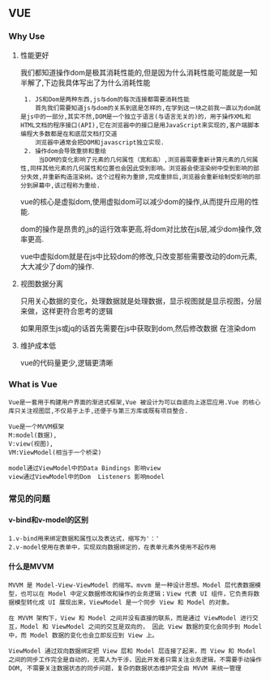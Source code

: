 ## VUE  

### Why Use

1. 性能更好

    我们都知道操作dom是极其消耗性能的,但是因为什么消耗性能可能就是一知半解了,下边我具体写出了为什么消耗性能

        1. JS和Dom是两种东西,js与dom的每次连接都需要消耗性能
           首先我们需要知道js与dom的关系到底是怎样的,在学到这一块之前我一直以为dom就是js中的一部分,其实不然,DOM是一个独立于语言(与语言无关的)的，用于操作XML和HTML文档的程序接口(API),它在浏览器中的接口是用JavaScript来实现的,客户端脚本编程大多数都是在和底层文档打交道
           浏览器中通常会把DOM和javascript独立实现.
        2. 操作dom会导致重排和重绘
            当DOM的变化影响了元素的几何属性（宽和高）,浏览器需要重新计算元素的几何属性,同样其他元素的几何属性和位置也会因此受到影响。浏览器会使渲染树中受到影响的部分失效,并重新构造渲染树。这个过程称为重排,完成重排后,浏览器会重新绘制受影响的部分到屏幕中,该过程称为重绘.
    
    vue的核心是虚拟dom,使用虚拟dom可以减少dom的操作,从而提升应用的性能.

    dom的操作是昂贵的,js的运行效率更高,将dom对比放在js层,减少dom操作,效率更高.

    vue中虚拟dom就是在js中比较dom的修改,只改变那些需要改动的dom元素,大大减少了dom的操作.

2. 视图数据分离

    只用关心数据的变化，处理数据就是处理数据，显示视图就是显示视图，分层来做，这样更符合思考的逻辑 

    如果用原生js或jq的话首先需要在js中获取到dom,然后修改数据 在渲染dom


3. 维护成本低

    vue的代码量更少,逻辑更清晰

### What is Vue

    Vue是一套用于构建用户界面的渐进式框架,Vue 被设计为可以自底向上逐层应用.Vue 的核心库只关注视图层,不仅易于上手,还便于与第三方库或既有项目整合.

    Vue是一个MVVM框架
    M:model(数据),
    V:view(视图),
    VM:ViewModel(相当于一个桥梁)

    model通过ViewModel中的Data Bindings 影响view
    view通过ViewModel中的Dom  Listeners 影响model



### 常见的问题


#### v-bind和v-model的区别

    1.v-bind用来绑定数据和属性以及表达式，缩写为'：'
    2.v-model使用在表单中，实现双向数据绑定的，在表单元素外使用不起作用

#### 什么是MVVM
    MVVM 是 Model-View-ViewModel 的缩写。mvvm 是一种设计思想。Model 层代表数据模型，也可以在 Model 中定义数据修改和操作的业务逻辑；View 代表 UI 组件，它负责将数据模型转化成 UI 展现出来，ViewModel 是一个同步 View 和 Model 的对象。

    在 MVVM 架构下，View 和 Model 之间并没有直接的联系，而是通过 ViewModel 进行交互，Model 和 ViewModel 之间的交互是双向的， 因此 View 数据的变化会同步到 Model 中，而 Model 数据的变化也会立即反应到 View 上。

    ViewModel 通过双向数据绑定把 View 层和 Model 层连接了起来，而 View 和 Model 之间的同步工作完全是自动的，无需人为干涉，因此开发者只需关注业务逻辑，不需要手动操作 DOM, 不需要关注数据状态的同步问题，复杂的数据状态维护完全由 MVVM 来统一管理